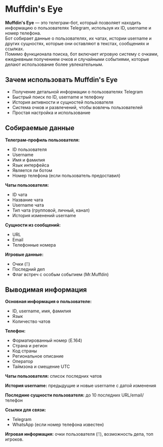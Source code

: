 # Muffdin's Eye

**Muffdin's Eye** — это телеграм-бот, который позволяет находить информацию о пользователях Telegram, используя их ID, username и номер телефона.  
Бот собирает данные о пользователях, их чатах, истории username и других сущностях, которые они оставляют в текстах, сообщениях и ссылках.  
Помимо функционала поиска, бот включает игровую систему с очками, ежедневным получением очков и случайными событиями, которые делают использование более увлекательным.

## Зачем использовать Muffdin's Eye
- Получение детальной информации о пользователях Telegram
- Быстрый поиск по ID, username и телефону
- История активности и сущностей пользователя
- Система очков и развлечений, чтобы вовлечь пользователей
- Простая настройка и использование

## **Собираемые данные**

**Телеграм-профиль пользователя:**
- ID пользователя
- Username
- Имя и фамилия
- Язык интерфейса
- Является ли ботом
- Номер телефона (если пользователь предоставил)

**Чаты пользователя:**
- ID чата
- Название чата
- Username чата
- Тип чата (групповой, личный, канал)
- История изменений username

**Сущности из сообщений:**
- URL
- Email
- Телефонные номера

**Игровые данные:**
- Очки (ᛖ)
- Последний деп
- Флаг встреч с особым событием (Mr.Muffdin)

## **Выводимая информация**

**Основная информация о пользователе:**
- ID, username, имя, фамилия
- Язык
- Количество чатов

**Телефон:**
- Форматированный номер (E.164)
- Страна и регион
- Код страны
- Региональное описание
- Оператор
- Таймзона и смещение UTC

**Чаты пользователя:** список последних чатов

**История username:** предыдущие и новые username с датой изменения

**Последние сущности пользователя:** до 10 последних URL/email/телефон

**Ссылки для связи:**
- Telegram
- WhatsApp (если номер телефона известен)

**Игровая информация:** очки пользователя (ᛖ), возможность депа, топ игроков.


